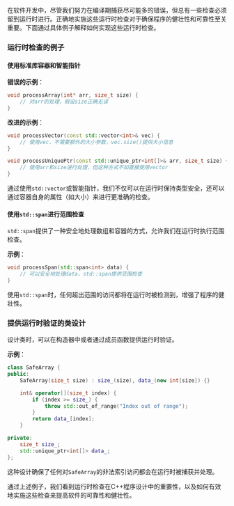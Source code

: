 在软件开发中，尽管我们努力在编译期捕获尽可能多的错误，但总有一些检查必须留到运行时进行。正确地实施这些运行时检查对于确保程序的健壮性和可靠性至关重要。下面通过具体例子解释如何实现这些运行时检查。

### 运行时检查的例子

#### 使用标准库容器和智能指针

**错误的示例**：
```cpp
void processArray(int* arr, size_t size) {
    // 对arr的处理，假设size正确无误
}
```

**改进的示例**：
```cpp
void processVector(const std::vector<int>& vec) {
    // 使用vec，不需要额外的大小参数，vec.size()提供大小信息
}

void processUniquePtr(const std::unique_ptr<int[]>& arr, size_t size) {
    // 使用arr和size进行处理，但这种方式不如直接使用vector
}
```

通过使用`std::vector`或智能指针，我们不仅可以在运行时保持类型安全，还可以通过容器自身的属性（如大小）来进行更准确的检查。

#### 使用`std::span`进行范围检查

`std::span`提供了一种安全地处理数组和容器的方式，允许我们在运行时执行范围检查。

**示例**：
```cpp
void processSpan(std::span<int> data) {
    // 可以安全地处理data，std::span提供范围检查
}
```

使用`std::span`时，任何超出范围的访问都将在运行时被检测到，增强了程序的健壮性。

### 提供运行时验证的类设计

设计类时，可以在构造器中或者通过成员函数提供运行时验证。

**示例**：
```cpp
class SafeArray {
public:
    SafeArray(size_t size) : size_(size), data_(new int[size]) {}

    int& operator[](size_t index) {
        if (index >= size_) {
            throw std::out_of_range("Index out of range");
        }
        return data_[index];
    }

private:
    size_t size_;
    std::unique_ptr<int[]> data_;
};
```

这种设计确保了任何对`SafeArray`的非法索引访问都会在运行时被捕获并处理。

通过上述例子，我们看到运行时检查在C++程序设计中的重要性，以及如何有效地实施这些检查来提高软件的可靠性和健壮性。
